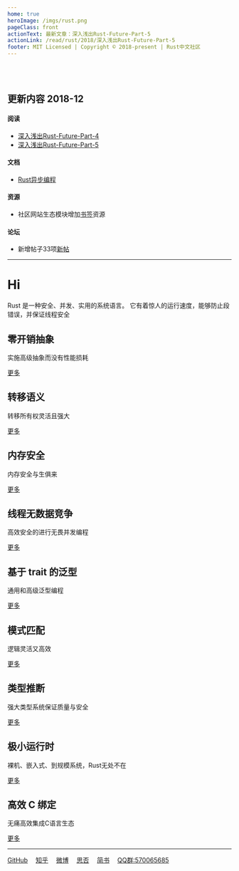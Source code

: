 ```yaml
---
home: true
heroImage: /imgs/rust.png
pageClass: front
actionText: 最新文章：深入浅出Rust-Future-Part-5
actionLink: /read/rust/2018/深入浅出Rust-Future-Part-5
footer: MIT Licensed | Copyright © 2018-present | Rust中文社区
---
```

<br><br>

## 更新内容 2018-12

#### 阅读

- [深入浅出Rust-Future-Part-4](https://rustlang-cn.org//read/rust/2018/深入浅出Rust-Future-Part-4.html)
- [深入浅出Rust-Future-Part-5](https://rustlang-cn.org//read/rust/2018/深入浅出Rust-Future-Part-5.html)
#### 文档

- [Rust异步编程](https://rustlang-cn.org/rust/async-rust/)

#### 资源

- 社区网站生态模块增加[书签](https://rustlang-cn.org/resourse/mark/)资源

#### 论坛

- 新增帖子33项[新帖](https://github.com/rustlang-cn/forum/issues)

<hr>

# Hi

Rust 是一种安全、并发、实用的系统语言。 它有着惊人的运行速度，能够防止段错误，并保证线程安全

<div class="features">
  <div class="feature">
    <h2>零开销抽象</h2>
    <p>实施高级抽象而没有性能损耗</p>
    <div><a href="#">更多</a></div>
  </div>
  <div class="feature">
    <h2>转移语义</h2>
    <p>转移所有权灵活且强大</p>
    <div><a href="#">更多</a></div>
  </div>
  <div class="feature">
    <h2>内存安全</h2>
    <p>内存安全与生俱来</p>
    <div><a href="#">更多</a></div>
  </div>
  <div class="feature">
    <h2>线程无数据竞争</h2>
    <p>高效安全的进行无畏并发编程</p>
    <div><a href="#">更多</a></div>
  </div>
  <div class="feature">
    <h2>基于 trait 的泛型</h2>
    <p>通用和高级泛型编程</p>
    <div><a href="#">更多</a></div>
  </div>
  <div class="feature">
    <h2>模式匹配</h2>
    <p>逻辑灵活又高效</p>
    <div><a href="#">更多</a></div>
  </div>
  <div class="feature">
    <h2>类型推断</h2>
    <p>强大类型系统保证质量与安全</p>
    <div><a href="#">更多</a></div>
  </div>
  <div class="feature">
    <h2>极小运行时</h2>
    <p>裸机、嵌入式、到规模系统，Rust无处不在</p>
    <div><a href="#">更多</a></div>
  </div>
  <div class="feature">
    <h2>高效 C 绑定</h2>
    <p>无痛高效集成C语言生态</p>
    <div><a href="#">更多</a></div>
  </div>
</div>

<hr>
<div>
    <a href="https://github.com/rustlang-cn" target="_black">GitHub</a>&emsp;
    <a href="https://zhuanlan.zhihu.com/rustlang-cn" target="_black">知乎</a>&emsp;
    <a href="https://weibo.com/kriry" target="_black">微博</a>&emsp;
    <a href="https://segmentfault.com/blog/rust-lang" target="_black">思否</a>&emsp;
    <a href="https://www.jianshu.com/c/2efae7198ea3" target="_black">简书</a>&emsp;
    <a href="#">QQ群:570065685</a>
</div>

<br>
